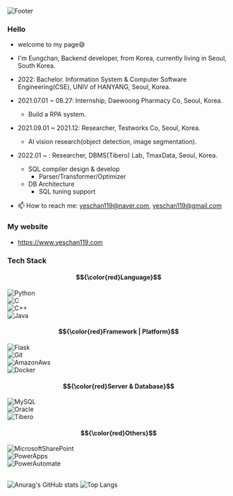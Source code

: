 
![Footer](https://capsule-render.vercel.app/api?type=waving&color=auto&height=150&section=footer)

### Hello
  + welcome to my page😄
  + I'm Eungchan, Backend developer, from Korea, currently living in Seoul, South Korea.
  + 2022: Bachelor. Information System & Computer Software Engineering(CSE), UNIV of HANYANG, Seoul, Korea.
  + 2021.07.01 ~ 08.27: Internship, Daewoong Pharmacy Co, Seoul, Korea.
    + Build a RPA system.
  + 2021.09.01 ~ 2021.12: Researcher, Testworks Co, Seoul, Korea.
    + AI vision research(object detection, image segmentation).
  + 2022.01 ~ : Researcher, DBMS(Tibero) Lab, TmaxData, Seoul, Korea.
    + SQL compiler design & develop
      + Parser/Transformer/Optimizer
    + DB Architecture
      + SQL tuning support

  + 📫 How to reach me: yeschan119@naver.com, yeschan119@gmail.com

### My website
  + https://www.yeschan119.com

<!--
**yeschan119/yeschan119** is a ✨ _special_ ✨ repository because its `README.md` (this file) appears on your GitHub profile.

Here are some ideas to get you started:

- 🔭 I’m currently working on ...
- 🌱 I’m currently learning ...
- 👯 I’m looking to collaborate on ...
- 🤔 I’m looking for help with ...
- 💬 Ask me about ...
- 📫 How to reach me: ...
- 😄 Pronouns: ...
- ⚡ Fun fact: ...
wave, egg, shark, slice, rect, soft, rounded, sylinder, waving, transparent -->

### Tech Stack
#### $${\color{red}Language}$$
![Python](https://img.shields.io/badge/Python-white?style=for-the-badge&logo=Python&logoColor=3776AB)<br/>
![C](https://img.shields.io/badge/-00AEF0?style=for-the-badge&logo=C&logoColor=white)<br/>
![C++](https://img.shields.io/badge/C++-00599C?style=for-the-badge&logo=C++&logoColor=white)<br/>
![Java](https://img.shields.io/badge/Java-7A1FA2?style=for-the-badge&logo=Java&logoColor=white)<br/>
#### $${\color{red}Framework | Platform}$$
![Flask](https://img.shields.io/badge/Flask-black?style=for-the-badge&logo=Flask&logoColor=white)<br/>
![Git](https://img.shields.io/badge/Git-white?style=for-the-badge&logo=Git&logoColor=black)<br/>
![AmazonAws](https://img.shields.io/badge/AmazonAws-FF9900?style=for-the-badge&logo=AmazonAws&logoColor=000000)<br/>
![Docker](https://img.shields.io/badge/Docker-4285F4?style=for-the-badge&logo=Docker&logoColor=white)<br/>
#### $${\color{red}Server & Database}$$
![MySQL](https://img.shields.io/badge/MySQL-4479A1?style=for-the-badge&logo=MySQL&logoColor=white)<br/>
![Oracle](https://img.shields.io/badge/Oracle-F80000?style=for-the-badge&logo=Oracle&logoColor=white)<br/>
![Tibero](https://img.shields.io/badge/Tibero-0066FF?style=for-the-badge&logo=Oracle&logoColor=black)<br/>
#### $${\color{red}Others}$$
![MicrosoftSharePoint](https://img.shields.io/badge/MicrosoftSharePoint-0078D4?style=for-the-badge&logo=MicrosoftSharePoint&logoColor=white)<br/>
![PowerApps](https://img.shields.io/badge/PowerApps-742774?style=for-the-badge&logo=PowerApps&logoColor=white)<br/>
![PowerAutomate](https://img.shields.io/badge/PowerAutomate-0066FF?style=for-the-badge&logo=PowerAutomate&logoColor=white)<br/>
<br/>

![Anurag's GitHub stats](https://github-readme-stats.vercel.app/api?username=yeschan119&show_icons=true&theme=radical)
![Top Langs](https://github-readme-stats.vercel.app/api/top-langs/?username=yeschan119&theme=radical)
<!-- [![Top Langs](https://github-readme-stats.vercel.app/api/top-langs/?username=yeschan119)](https://github.com/anuraghazra/github-readme-stats) -->
